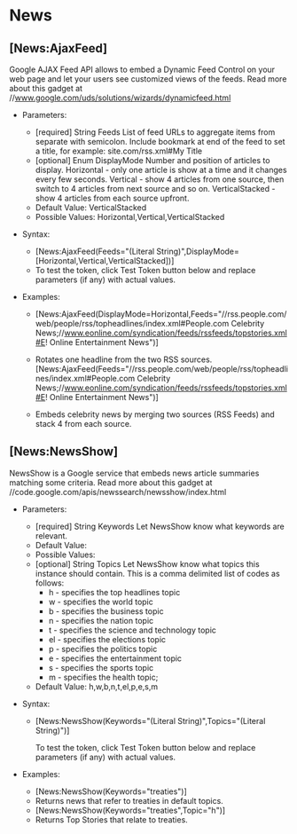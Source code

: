 # News

## [News:AjaxFeed]

Google AJAX Feed API allows to embed a Dynamic Feed Control on your web page and let your users see customized views of the feeds.
Read more about this gadget at //www.google.com/uds/solutions/wizards/dynamicfeed.html

* Parameters:

  - [required]	String	Feeds	List of feed URLs to aggregate items from separate with semicolon. Include bookmark at end of the feed to set a title, for example: site.com/rss.xml#My Title
  - [optional]	Enum	DisplayMode	Number and position of articles to display. Horizontal - only one article is show at a time and it changes every few seconds. Vertical - show 4 articles from one source, then switch to 4 articles from next source and so on. VerticalStacked - show 4 articles from each source upfront.
  - Default Value: VerticalStacked
  - Possible Values: Horizontal,Vertical,VerticalStacked

* Syntax:

  - [News:AjaxFeed(Feeds="(Literal String)",DisplayMode=[Horizontal,Vertical,VerticalStacked])]
  - To test the token, click Test Token button below and replace parameters (if any) with actual values.

* Examples:
  - [News:AjaxFeed(DisplayMode=Horizontal,Feeds="//rss.people.com/web/people/rss/topheadlines/index.xml#People.com Celebrity News;//www.eonline.com/syndication/feeds/rssfeeds/topstories.xml#E! Online Entertainment News")]
  
  - Rotates one headline from the two RSS sources.[News:AjaxFeed(Feeds="//rss.people.com/web/people/rss/topheadlines/index.xml#People.com
  Celebrity News;//www.eonline.com/syndication/feeds/rssfeeds/topstories.xml#E! Online Entertainment News")]

  - Embeds celebrity news by merging two sources (RSS Feeds) and stack 4 from each source.

## [News:NewsShow]

NewsShow is a Google service that embeds news article summaries matching some criteria.
Read more about this gadget at //code.google.com/apis/newssearch/newsshow/index.html

* Parameters:
  
  + [required] String Keywords Let NewsShow know what keywords are relevant.
  + Default Value:
  + Possible Values:
  + [optional] String Topics Let NewsShow know what topics this instance should contain. This is a comma delimited list of codes as follows:
    - h - specifies the top headlines topic
    - w - specifies the world topic
    - b - specifies the business topic
    - n - specifies the nation topic 
    - t - specifies the science and technology topic
    - el - specifies the elections topic
    - p - specifies the politics topic
    - e - specifies the entertainment topic
    - s - specifies the sports topic
    - m - specifies the health topic;
  + Default Value: h,w,b,n,t,el,p,e,s,m

* Syntax:
  + [News:NewsShow(Keywords="(Literal String)",Topics="(Literal String)")]
  
    To test the token, click Test Token button below and replace parameters (if any) with actual values.

* Examples:
  + [News:NewsShow(Keywords="treaties")]
  + Returns news that refer to treaties in default topics.
  + [News:NewsShow(Keywords="treaties",Topic="h")]
  + Returns Top Stories that relate to treaties. 